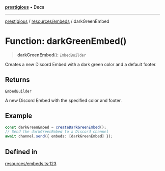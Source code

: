 [**prestigious**](../../../README.md) • **Docs**

***

[prestigious](../../../README.md) / [resources/embeds](../README.md) / darkGreenEmbed

# Function: darkGreenEmbed()

> **darkGreenEmbed**(): `EmbedBuilder`

Creates a new Discord Embed with a dark green color and a default footer.

## Returns

`EmbedBuilder`

A new Discord Embed with the specified color and footer.

## Example

```typescript
const darkGreenEmbed = createDarkGreenEmbed();
// Send the darkGreenEmbed to a Discord channel
await channel.send({ embeds: [darkGreenEmbed] });
```

## Defined in

[resources/embeds.ts:123](https://github.com/LightBlueGamer/Prestigious/blob/0cab475f7a09d3ad5cc01bbd453a1ccfa07d4865/src/lib/resources/embeds.ts#L123)
